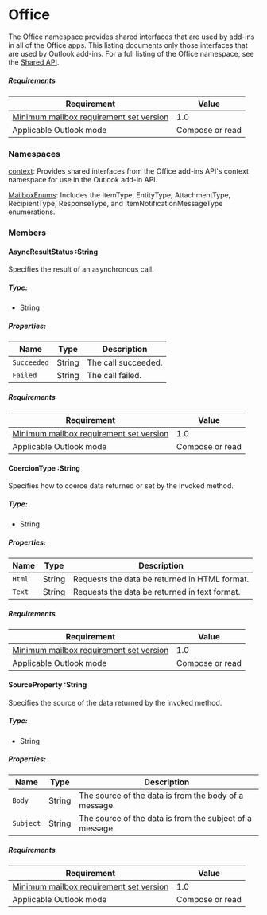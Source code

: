  

# Office

The Office namespace provides shared interfaces that are used by add-ins in all of the Office apps. This listing documents only those interfaces that are used by Outlook add-ins. For a full listing of the Office namespace, see the [Shared API](../shared/shared-api.md).

##### Requirements

|Requirement| Value|
|---|---|
|[Minimum mailbox requirement set version](./tutorial-api-requirement-sets.md)| 1.0|
|Applicable Outlook mode| Compose or read|

### Namespaces

[context](Office.context.md): Provides shared interfaces from the Office add-ins API's context namespace for use in the Outlook add-in API.

[MailboxEnums](Office.MailboxEnums.md): Includes the ItemType, EntityType, AttachmentType, RecipientType, ResponseType, and ItemNotificationMessageType enumerations.

### Members

####  AsyncResultStatus :String

Specifies the result of an asynchronous call.

##### Type:

*   String

##### Properties:

|Name| Type| Description|
|---|---|---|
|`Succeeded`| String|The call succeeded.|
|`Failed`| String|The call failed.|

##### Requirements

|Requirement| Value|
|---|---|
|[Minimum mailbox requirement set version](./tutorial-api-requirement-sets.md)| 1.0|
|Applicable Outlook mode| Compose or read|
####  CoercionType :String

Specifies how to coerce data returned or set by the invoked method.

##### Type:

*   String

##### Properties:

|Name| Type| Description|
|---|---|---|
|`Html`| String|Requests the data be returned in HTML format.|
|`Text`| String|Requests the data be returned in text format.|

##### Requirements

|Requirement| Value|
|---|---|
|[Minimum mailbox requirement set version](./tutorial-api-requirement-sets.md)| 1.0|
|Applicable Outlook mode| Compose or read|
####  SourceProperty :String

Specifies the source of the data returned by the invoked method.

##### Type:

*   String

##### Properties:

|Name| Type| Description|
|---|---|---|
|`Body`| String|The source of the data is from the body of a message.|
|`Subject`| String|The source of the data is from the subject of a message.|

##### Requirements

|Requirement| Value|
|---|---|
|[Minimum mailbox requirement set version](./tutorial-api-requirement-sets.md)| 1.0|
|Applicable Outlook mode| Compose or read|
